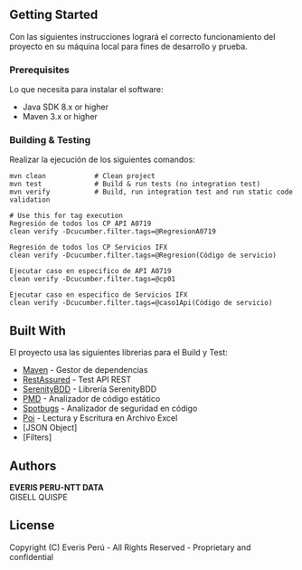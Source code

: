 ## Getting Started
Con las siguientes instrucciones logrará el correcto
 funcionamiento del proyecto en su máquina local para fines de desarrollo y prueba.
 
### Prerequisites
Lo que necesita para instalar el software:

* Java SDK 8.x or higher
* Maven 3.x or higher

### Building & Testing
Realizar la ejecución de los siguientes comandos:

```
mvn clean            # Clean project
mvn test             # Build & run tests (no integration test)
mvn verify           # Build, run integration test and run static code validation

# Use this for tag execution
Regresión de todos los CP API A0719
clean verify -Dcucumber.filter.tags=@RegresionA0719

Regresión de todos los CP Servicios IFX
clean verify -Dcucumber.filter.tags=@Regresion(Código de servicio)

Ejecutar caso en especifico de API A0719
clean verify -Dcucumber.filter.tags=@cp01

Ejecutar caso en especifico de Servicios IFX
clean verify -Dcucumber.filter.tags=@caso1Api(Código de servicio)

```

## Built With
El proyecto usa las siguientes librerias para el Build y Test:

* [Maven](https://maven.apache.org/) - Gestor de dependencias
* [RestAssured](https://github.com/rest-assured/rest-assured/wiki/Usage) - Test API REST
* [SerenityBDD](http://www.thucydides.info/docs/serenity/#first-steps) - Librería SerenityBDD 
* [PMD](https://pmd.github.io/latest/pmd_rules_java.html) - Analizador de código estático
* [Spotbugs](https://find-sec-bugs.github.io/bugs.htm) - Analizador de seguridad en código
* [Poi](https://mvnrepository.com/artifact/org.apache.poi/poi) - Lectura y Escritura en Archivo Excel
* [JSON Object]
* [Filters]

## Authors
**EVERIS PERU-NTT DATA**  
GISELL QUISPE
 


## License

Copyright (C) Everis Perú - All Rights Reserved - Proprietary and confidential
